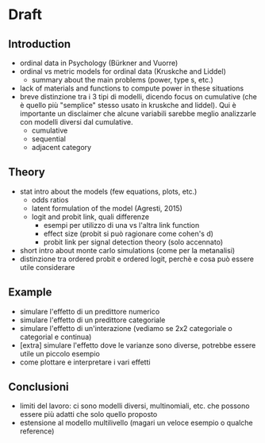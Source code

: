 # Draft

## Introduction

- ordinal data in Psychology (Bürkner and Vuorre)
- ordinal vs metric models for ordinal data (Kruskche and Liddel)
  - summary about the main problems (power, type s, etc.)
- lack of materials and functions to compute power in these situations
- breve distinzione tra i 3 tipi di modelli, dicendo focus on cumulative (che è quello più "semplice" stesso usato in kruskche and liddel). Qui è importante un disclaimer che alcune variabili sarebbe meglio analizzarle con modelli diversi dal cumulative.
  - cumulative
  - sequential
  - adjacent category

## Theory

- stat intro about the models (few equations, plots, etc.)
	+ odds ratios
  + latent formulation of the model (Agresti, 2015)
  + logit and probit link, quali differenze
    * esempi per utilizzo di una vs l'altra link function
    * effect size (probit si può ragionare come cohen's d)
    * probit link per signal detection theory (solo accennato)
- short intro about monte carlo simulations (come per la metanalisi)
- distinzione tra ordered probit e ordered logit, perchè e cosa può essere utile considerare

## Example

- simulare l'effetto di un predittore numerico
- simulare l'effetto di un predittore categoriale
- simulare l'effetto di un'interazione (vediamo se 2x2 categoriale o categorial e continua)
- [extra] simulare l'effetto dove le varianze sono diverse, potrebbe essere utile un piccolo esempio
- come plottare e interpretare i vari effetti

## Conclusioni

- limiti del lavoro: ci sono modelli diversi, multinomiali, etc. che possono essere più adatti che solo quello proposto
- estensione al modello multilivello (magari un veloce esempio o qualche reference)
